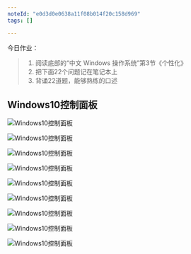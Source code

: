 ```yaml
---
noteId: "e0d3d0e0638a11f08b014f20c158d969"
tags: []

---
```


今日作业：
> 1. 阅读底部的“中文 Windows 操作系统”第3节《个性化》
> 2. 把下面22个问题记在笔记本上
> 3. 背诵22道题，能够熟练的口述

## Windows10控制面板

![Windows10控制面板](../../windows10/images/70.jpeg)

![Windows10控制面板](../../windows10/images/71.jpeg)

![Windows10控制面板](../../windows10/images/72.jpeg)

![Windows10控制面板](../../windows10/images/73.jpeg)

![Windows10控制面板](../../windows10/images/74.jpeg)

![Windows10控制面板](../../windows10/images/75.jpeg)

![Windows10控制面板](../../windows10/images/76.jpeg)

![Windows10控制面板](../../windows10/images/77.jpg)

![Windows10控制面板](../../windows10/images/78.jpeg)
